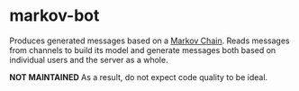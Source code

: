 # markov-bot
Produces generated messages based on a [Markov Chain](https://en.wikipedia.org/wiki/Markov_chain). Reads messages from channels to build its model and generate messages both based on individual users and the server as a whole.

**NOT MAINTAINED**
As a result, do not expect code quality to be ideal.
